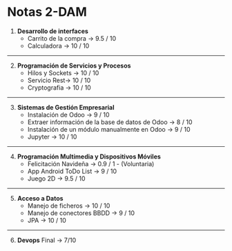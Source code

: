 # Notas 2-DAM

1. **Desarrollo de interfaces**
    + Carrito de la compra → 9.5 / 10
    + Calculadora → 10 / 10


---
2. **Programación de Servicios y Procesos**
    + Hilos y Sockets → 10 / 10
    + Servicio Rest→ 10 / 10
    + Cryptografia → 10 / 10

---

3. **Sistemas de Gestión Empresarial**
    + Instalación de Odoo → 9 / 10
    + Extraer información de la base de datos de Odoo → 8 / 10
    + Instalación de un módulo manualmente en Odoo → 9 / 10
    + Jupyter → 10 / 10

---

4. **Programación Multimedia y Dispositivos Móviles**
    + Felicitación Navideña → 0.9 / 1  -  (Voluntaria)
    + App Android ToDo List → 9 / 10
    + Juego 2D → 9.5 / 10
---

5. **Acceso a Datos**
    + Manejo de ficheros → 10 / 10
    + Manejo de conectores BBDD → 9 / 10
    + JPA → 10 / 10

---

6. **Devops**
    Final → 7/10
